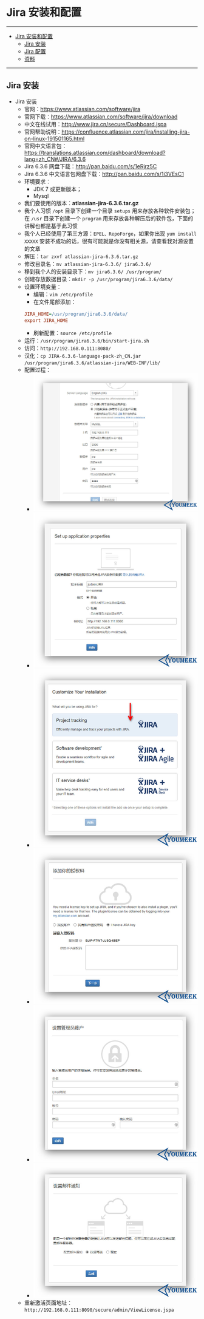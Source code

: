 <h1 id="jira0">Jira 安装和配置</h1>

------

*   [Jira 安装和配置](#jira0)
    *   [Jira 安装](#jira1)
    *   [Jira 配置](#jira2)
    *   [资料](#jira3)
    
------

<h2 id="jira1">Jira 安装</h2>

- Jira 安装
    - 官网：<https://www.atlassian.com/software/jira>
    - 官网下载：<https://www.atlassian.com/software/jira/download>
    - 中文在线试用：<http://www.jira.cn/secure/Dashboard.jspa>
    - 官网帮助说明：<https://confluence.atlassian.com/jira/installing-jira-on-linux-191501165.html>
    - 官网中文语言包：<https://translations.atlassian.com/dashboard/download?lang=zh_CN#/JIRA/6.3.6>
    - Jira 6.3.6 网盘下载：<http://pan.baidu.com/s/1eRjrz5C>
    - Jira 6.3.6 中文语言包网盘下载：<http://pan.baidu.com/s/1i3VEsC1>
    - 环境要求：
        - JDK 7 或更新版本；
        - Mysql
    - 我们要使用的版本：**atlassian-jira-6.3.6.tar.gz**
    - 我个人习惯 `/opt` 目录下创建一个目录 `setups` 用来存放各种软件安装包；在 `/usr` 目录下创建一个 `program` 用来存放各种解压后的软件包，下面的讲解也都是基于此习惯
    - 我个人已经使用了第三方源：`EPEL、RepoForge`，如果你出现 `yum install XXXXX` 安装不成功的话，很有可能就是你没有相关源，请查看我对源设置的文章
    - 解压：`tar zxvf atlassian-jira-6.3.6.tar.gz`
    - 修改目录名：`mv atlassian-jira-6.3.6/ jira6.3.6/`
    - 移到我个人的安装目录下：`mv jira6.3.6/ /usr/program/`
    - 创建存放数据目录：`mkdir -p /usr/program/jira6.3.6/data/`
    - 设置环境变量：
        - 编辑：`vim /etc/profile`
        - 在文件尾部添加：
        ``` ini
        JIRA_HOME=/usr/program/jira6.3.6/data/
        export JIRA_HOME
        ```
        - 刷新配置：`source /etc/profile`
    - 运行：`/usr/program/jira6.3.6/bin/start-jira.sh`
    - 访问：`http://192.168.0.111:8080/`
    - 汉化：`cp JIRA-6.3.6-language-pack-zh_CN.jar /usr/program/jira6.3.6/atlassian-jira/WEB-INF/lib/`
    - 配置过程：
        - ![Jira 安装和配置](images/Jira-Install-And-Settings-a-1.jpg)
        - ![Jira 安装和配置](images/Jira-Install-And-Settings-a-2.jpg)
        - ![Jira 安装和配置](images/Jira-Install-And-Settings-a-3.jpg)
        - ![Jira 安装和配置](images/Jira-Install-And-Settings-a-4.jpg)
        - ![Jira 安装和配置](images/Jira-Install-And-Settings-a-5.jpg)
        - ![Jira 安装和配置](images/Jira-Install-And-Settings-a-6.jpg)
    - 重新激活页面地址：`http://192.168.0.111:8090/secure/admin/ViewLicense.jspa`